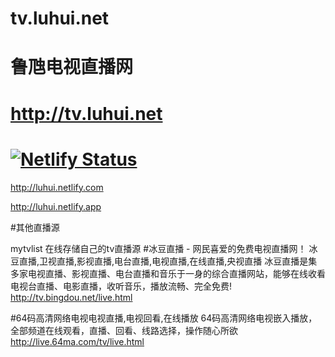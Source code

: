 # tv.luhui.net

# 鲁虺电视直播网

# http://tv.luhui.net

# [![Netlify Status](https://api.netlify.com/api/v1/badges/0c4d12e5-7c71-415f-961c-eb0d4725fb0f/deploy-status)](https://app.netlify.com/sites/luhui/deploys)

http://luhui.netlify.com

http://luhui.netlify.app

#其他直播源

mytvlist 在线存储自己的tv直播源
#冰豆直播 - 网民喜爱的免费电视直播网！
冰豆直播,卫视直播,影视直播,电台直播,电视直播,在线直播,央视直播
冰豆直播是集多家电视直播、影视直播、电台直播和音乐于一身的综合直播网站，能够在线收看电视台直播、电影直播，收听音乐，播放流畅、完全免费!
http://tv.bingdou.net/live.html


#64码高清网络电视电视直播,电视回看,在线播放
64码高清网络电视嵌入播放，全部频道在线观看，直播、回看、线路选择，操作随心所欲
http://live.64ma.com/tv/live.html



